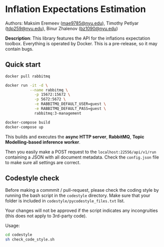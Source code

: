 # Inflation Expectations Estimation

Authors: Maksim Eremeev (mae9785@nyu.edu), Timothy Petlyar (tdp259@nyu.edu), Binur Zhalenov (bz1090@nyu.edu)

**Description**: This library features the API for the inflations expectation toolbox. Everything is operated by Docker. This is a pre-release, so it may contain bugs.

## Quick start

```bash
docker pull rabbitmq

docker run -it -d \
           --name rabbitmq \
	         -p 15672:15672 \
	         -p 5672:5672 \
	         -e RABBITMQ_DEFAULT_USER=guest \
 	         -e RABBITMQ_DEFAULT_PASS=guest \
	         rabbitmq:3-management

docker-compose build
docker-compose up
```

This builds and executes the **async HTTP server**, **RabbitMQ**, **Topic Modelling-based inference worker**. 

Then you easily make a POST request to the `localhost:22556/api/v1/run` containing a JSON with all document metadata. Check the `config.json` file to make sure all settings are correct.

## Codestyle check

Before making a commmit / pull-request, please check the coding style by running the bash script in the `codestyle` directory. Make sure that your folder is included in `codestyle/pycodestyle_files.txt` list.

Your changes will not be approved if the script indicates any incongruities (this does not apply to 3rd-party code). 

Usage:

```bash
cd codestyle
sh check_code_style.sh
```

